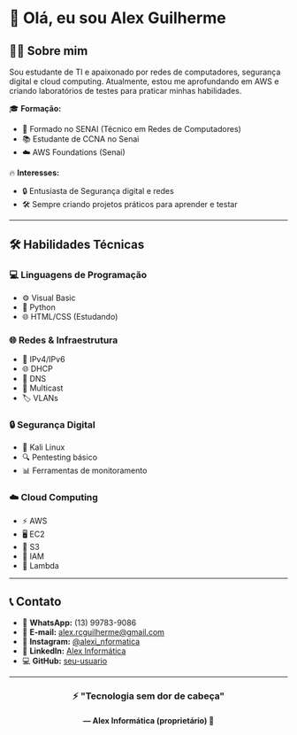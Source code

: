# 👋 Olá, eu sou Alex Guilherme

## 👨‍💻 Sobre mim

Sou estudante de TI e apaixonado por redes de computadores, segurança digital e cloud computing. Atualmente, estou me aprofundando em AWS e criando laboratórios de testes para praticar minhas habilidades.

🎓 **Formação:**
- 🎯 Formado no SENAI (Técnico em Redes de Computadores)
- 📚 Estudante de CCNA no Senai
- ☁️ AWS Foundations (Senai)

🔥 **Interesses:**
- 🔒 Entusiasta de Segurança digital e redes
- 🛠️ Sempre criando projetos práticos para aprender e testar

---

## 🛠️ Habilidades Técnicas

### 💻 **Linguagens de Programação**
- ⚙️ Visual Basic
- 🐍 Python
- 🌐 HTML/CSS (Estudando)

### 🌐 **Redes & Infraestrutura**
- 🔌 IPv4/IPv6
- 🌐 DHCP
- 🔗 DNS
- 📡 Multicast
- 🏷️ VLANs

### 🔒 **Segurança Digital**
- 🐉 Kali Linux
- 🔍 Pentesting básico
- 📊 Ferramentas de monitoramento

### ☁️ **Cloud Computing**
- ⚡ AWS
- 🖥️ EC2
- 💾 S3
- 🔐 IAM
- 🔄 Lambda

---

## 📞 Contato

- 📱 **WhatsApp:** (13) 99783-9086
- 📧 **E-mail:** alex.rcguilherme@gmail.com
- 📸 **Instagram:** [@alexi_nformatica](https://www.instagram.com/alexi_nformatica/)
- 💼 **LinkedIn:** [Alex Informática](https://www.linkedin.com/in/alexinformatica/)
- 💻 **GitHub:** [seu-usuario](https://github.com/seu-usuario)

---

<div align="center">

### ⚡ **"Tecnologia sem dor de cabeça"** 
#### — Alex Informática (proprietário) 🔧

</div>
